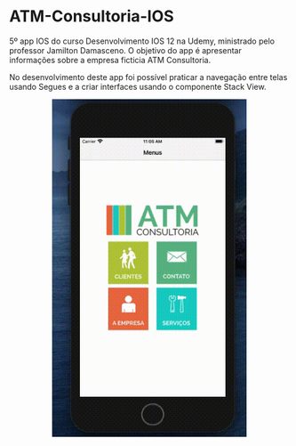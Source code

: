 # ATM-Consultoria-IOS
5º app IOS do curso Desenvolvimento IOS 12 na Udemy, ministrado pelo professor Jamilton Damasceno. O objetivo do app é apresentar informações sobre a empresa ficticia ATM Consultoria.

No desenvolvimento deste app foi possível praticar a navegação entre telas usando Segues e a criar interfaces usando o componente Stack View.

<p align="center">
  <img src="https://github.com/Gilbert097/ATM-Consultoria-IOS/blob/main/atm-consultoria-video.gif?raw=true" width="350">
</p>
